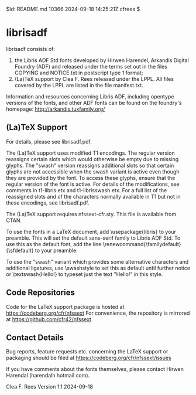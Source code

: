 $Id: README.md 10366 2024-09-18 14:25:21Z cfrees $

# librisadf

librisadf consists of:
1. the Libris ADF Std fonts developed by Hirwen Harendel, Arkandis Digital
Foundry (ADF) and released under the terms set out in the files COPYING and
NOTICE.txt in postscript type 1 format;
2. (La)TeX support by Clea F. Rees released under the LPPL. All files covered
by the LPPL are listed in the file manifest.txt.

Information and resources concerning Libris ADF, including opentype versions
of the fonts, and other ADF fonts can be found on the foundry's homepage:
	http://arkandis.tuxfamily.org/

## (La)TeX Support

For details, please see librisadf.pdf.

The (La)TeX support uses modified T1 encodings. The regular version reassigns
certain slots which would otherwise be empty due to missing glyphs. The
"swash" version reassigns additional slots so that certain glyphs are not
accessible when the swash variant is active even though they are provided by
the font. To access these glyphs, ensure that the regular version of the font
is active. For details of the modifications, see comments in t1-libris.etx and
t1-librisswash.etx. For a full list of the reassigned slots and of the
characters normally available in T1 but not in these encodings, see
librisadf.pdf.

The (La)TeX support requires nfssext-cfr.sty. This file is available from
CTAN.

To use the fonts in a LaTeX document, add
	\usepackage{libris}
to your preamble. This will set the default sans-serif family to Libris ADF
Std. To use this as the default font, add the line
	\renewcommand{\familydefault}{\sfdefault}
to your preamble.

To use the "swash" variant which provides some alternative characters and
additional ligatures, use
	\swashstyle
to set this as default until further notice or
	\textswash{Hello!}
to typeset just the text "Hello!" in this style.


## Code Repositories

Code for the LaTeX support package is hosted at 
	https://codeberg.org/cfr/nfssext
For convenience, the repository is mirrored at
  https://github.com/cfr42/nfssext

## Contact Details

Bug reports, feature requests etc. concerning the LaTeX support or packaging
should be filed at
  https://codeberg.org/cfr/nfssext/issues

If you have comments about the fonts themselves, please contact Hirwen
Harendal (harendalh <at> hotmail <dot> com). 

Clea F. Rees
Version 1.1
2024-09-18

<!-- vim: tw=80:et:sw=2: -->

